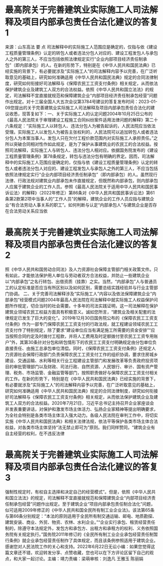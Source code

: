 # 最高院关于完善建筑业实际施工人司法解释及项目内部承包责任合法化建议的答复1

来源：山东高法 要 点  司法解释中的实际施工人范围应是确定的，仅指与依《建设工程质量管理条例》认定的转包人或者违法分包人对应的、建设工程发包人与承包人之外的第三人，不应当包括依照法律规定实行“企业内部项目经济责任制承包”（即内部承包）的人。在新的形势下，特别是在《中华人民共和国民法典》已经实施的背景下，有必要就涉及“实际施工人”的司法解释内容予以完善，在广泛听取意见的基础上，研究如何准确适用《中华人民共和国民法典》规定的合同法律制度，研究如何衔接好司法解释与《保障农民工工资支付条例》相关规定，从而依法保护建筑企业及建筑工人双方的合法权益。依照《中华人民共和国立法法》的规定，司法解释不宜直接就规范和保障建筑企业“内部项目经济责任制承包经营”问题作出规定。对十三届全国人大五次会议第3784号建议的答复发布时间：2023-01-09您提出的关于完善建筑业实际施工人司法解释及项目内部承包责任合法化的建议收悉，现答复如下：一、关于实际施工人的认定问题2004年10月25日公布的《最高人民法院关于审理建设工程施工合同纠纷案件适用法律问题的解释》第二十六条规定：“实际施工人以转包人、违法分包人为被告起诉的，人民法院应当依法受理。实际施工人以发包人为被告主张权利的，人民法院可以追加转包人或者违法分包人为本案当事人。发包人只在欠付工程价款范围内对实际施工人承担责任。”之所以突破合同相对性作如此规定，是为了保护从事建筑业的农民工的合法权益。按照司法解释，实际施工人与转包人、违法分包人相对应。依据国务院发布的《建设工程质量管理条例》第78条规定，转包与违法分包有明确的界定。因而，司法解释中的实际施工人范围应是确定的，仅指与依《建设工程质量管理条例》认定的转包人或者违法分包人对应的、建设工程发包人与承包人之外的第三人，不应当包括依照法律规定实行“企业内部项目经济责任制承包”（即内部承包）的人。虽然现行法律、行政法规对建筑业内部承包未作直接规定，但既然称内部承包，则内部承包人应属于建筑企业的工作人员。参照《最高人民法院关于适用中华人民共和国民事诉讼法〉的解释》（2022年修正）第86条对《中华人民共和国民事诉讼法》第61条第2款第2项中当事人的“工作人员”的解释，建筑企业的工作人员应指与建筑企业“有合法劳动人事关系的职工”。如何判断与认定“内部承包人”与建筑企业是否存在合法劳动关系应当依

# 最高院关于完善建筑业实际施工人司法解释及项目内部承包责任合法化建议的答复2

照《中华人民共和国劳动合同法》及人力资源社会保障主管部门相关政策文件。只有如此，才能依法保护用人单位与劳动者双方合法权益，并防止一些建筑企业以“内部承包”之名行转包、出借资质（挂靠）之实。当然，“内部承包”人与普通员工的认定标准是否应当有所区别以及如何区别，需要总结实践经验并与行业主管部门协调。 二、关于完善司法解释涉及“实际施工人”内容以及依法保障建筑企业“内部承包”经营模式问题2004年最高人民法院在司法解释中就实际施工人权益保护问题所作规定，切合当时的社会需要。十多年的司法实践证明，这一司法解释在保护建筑业领域农民工权益方面具有积极意义。诚如您所言，“建筑业及相关配套的法律规定已发生了巨大的变化”。2019年12月30日国务院公布的《保障农民工工资支付条例》作为一部专门保障农民工工资支付的行政法规，就工程建设领域农民工工资支付作了特别规定，除了要求“建设单位应当有满足施工所需要的资金安排”“应当按照合同约定及时拨付工程款，并将人工费用及时足额拨付至农民工工资专用账户”外，其第30条针对分包和转包情形下的农民工工资支付明确规定由分包单位负直接责任、由施工总承包单位清偿。同时，《保障农民工工资支付条例》还规定人力资源社会保障行政部门负责保障农民工工资支付工作的组织协调，要求住房城乡建设、交通运输、水利等相关行业工程建设主管部门和发展改革等负责政府投资项目的审批管理部门以及财政、司法行政、自然资源、人民银行、审计、国有资产管理、税务、市场监管、金融监管等部门，按照职责做好与保障农民工工资支付相关的工作。在新的形势下，特别是在《中华人民共和国民法典》已经实施的背景下，有必要就涉及“实际施工人”的司法解释内容予以完善，在广泛听取意见的基础上，研究如何准确适用《中华人民共和国民法典》规定的合同法律制度，研究如何衔接好司法解释与《保障农民工工资支付条例》相关规定，从而依法保护建筑企业及建筑工人双方的合法权益。2020年7月21日，习近平总书记主持召开企业家座谈会并发表重要讲话，对保护和激发市场主体活力、弘扬企业家精神等提出明确要求，为全社会特别是各类市场主体注入强大动力。各级人民法院在审判工作中，将切实实施《中华人民共和国民法典》和相关法律法规，依法平等保护各类市场主体合法权益，对各类市场主体坚持“法无禁止即可为”原则。我们同样赞同，“建筑企业有自主经营的权利，在不违反法律

# 最高院关于完善建筑业实际施工人司法解释及项目内部承包责任合法化建议的答复3

强制性规定时，有权自主选择和决定自己的经营模式”。但是，依照《中华人民共和国立法法》的规定，司法解释不宜直接就规范和保障建筑企业“内部项目经济责任制承包经营”问题作出规定。至于建筑企业“项目内部承包责任制合法化”问题，似可适用2009年修正的《中华人民共和国全民所有制工业企业法》。该法第65条与第66条分别规定：“本法的原则适用于全民所有制交通运输、邮电、地质勘探、建筑安装、商业、外贸、物资、农林、水利企业。”“企业实行承包、租赁经营责任制的，除遵守本法规定外，发包方和承包方、出租方和承租方的权利、义务依照国务院有关规定执行。”国务院2011年修订的《全民所有制工业企业承包经营责任制暂行条例》就企业承包经营责任制作了具体规定，而且该条例参照适用于建筑企业。感谢您对人民法院工作的关心和支持。2022年6月22日无讼小编：如果您觉得这篇文章还不错，欢迎转发分享、点赞收藏，您也可以在下方评论区留下自己的观点，和大家一起讨论。主编：靖力责编：梁萌审核：刘逸凡 王雅玉 陈丽娟

